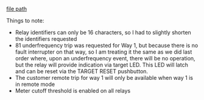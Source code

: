 
[file path](<file:///C:\Users\jnetherton\G&W Electric Co\US-PowerGridAutomation - Documents\_Lazer\114601 - Hilcorp Alaska>)

Things to note:
- Relay identifiers can only be 16 characters, so I had to slightly shorten the identifiers requested
- 81 underfrequency trip was requested for Way 1, but because there is no fault interrupter on that way, so I am treating it the same as we did last order where, upon an underfrequency event, there will be no operation, but the relay will provide indication via target LED. This LED will latch and can be reset via the TARGET RESET pushbutton.
- The customer remote trip for way 1 will only be available when way 1 is in remote mode
- Meter cutoff threshold is enabled on all relays